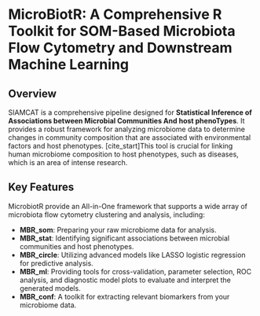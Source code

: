 # MicroBiotR: A Comprehensive R Toolkit for SOM-Based Microbiota Flow Cytometry and Downstream Machine Learning

## Overview

SIAMCAT is a comprehensive pipeline designed for **Statistical Inference of Associations between Microbial Communities And host phenoTypes**. It provides a robust framework for analyzing microbiome data to determine changes in community composition that are associated with environmental factors and host phenotypes. [cite_start]This tool is crucial for linking human microbiome composition to host phenotypes, such as diseases, which is an area of intense research.

## Key Features

MicrobiotR provide an All-in-One framework that supports a wide array of microbiota flow cytometry clustering and analysis, including:
* **MBR_som**: Preparing your raw microbiome data for analysis.
* **MBR_stat**: Identifying significant associations between microbial communities and host phenotypes.
* **MBR_circle**: Utilizing advanced models like LASSO logistic regression for predictive analysis.
* **MBR_ml**: Providing tools for cross-validation, parameter selection, ROC analysis, and diagnostic model plots to evaluate and interpret the generated models.
* **MBR_conf**: A toolkit for extracting relevant biomarkers from your microbiome data.
